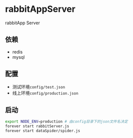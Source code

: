 # rabbitAppServer
rabbitApp Server

## 依赖
* redis
* mysql

## 配置
* 测试环境`config/test.json`
* 线上环境`config/production.json`

## 启动
```bash
export NODE_ENV=production # 由config目录下的json文件名决定
forever start rabbitServer.js
forever start dataSpider/spider.js
```
